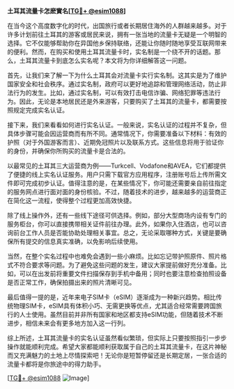 **土耳其流量卡怎麽實名[[TG💪+ @esim1088](https://t.me/s/esim1088)]**

在当今这个高度数字化的时代，出国旅行或者长期居住海外的人群越来越多。对于许多计划前往土耳其的游客或居民来说，拥有一张当地的流量卡无疑是一个明智的选择。它不仅能够帮助你在异国他乡保持联络，还能让你随时随地享受互联网带来的便利。然而，在购买和使用土耳其流量卡时，实名制是一个绕不开的话题。那么，土耳其流量卡到底怎么实名呢？本文将为你详细解答这一问题。

首先，让我们来了解一下为什么土耳其会对流量卡实行实名制。这其实是为了维护国家安全和社会秩序。通过实名制，政府可以更好地追踪和管理网络活动，防止非法行为的发生。比如，通过实名制，可以有效打击电信诈骗、网络犯罪等违法行为。因此，无论是本地居民还是外来游客，只要购买了土耳其的流量卡，都需要按照规定完成实名认证。

接下来，我们来看看如何进行实名认证。一般来说，实名认证的过程并不复杂，但具体步骤可能会因运营商而有所不同。通常情况下，你需要准备以下材料：有效的护照（对于外国游客而言）、近期免冠照片以及联系方式。这些信息将用于验证你的身份，并确保你所购买的流量卡是合法的。

以最常见的土耳其三大运营商为例——Turkcell、Vodafone和AVEA，它们都提供了便捷的线上实名认证服务。用户只需下载官方应用程序，注册账号后上传所需文件即可完成初步认证。值得注意的是，在某些情况下，你可能还需要亲自前往指定的服务网点进行面对面的身份核验。不过，随着技术的进步，越来越多的运营商正在简化这一流程，使得整个过程更加高效快捷。

除了线上操作外，还有一些线下途径可供选择。例如，部分大型商场内设有专门的服务柜台，你可以直接携带相关证件前往办理。此外，如果你入住酒店，也可以咨询前台工作人员是否能协助处理相关事宜。总之，无论采取哪种方式，关键是要确保所有提交的信息真实准确，以免影响后续使用。

当然，在整个实名过程中也难免会遇到一些小麻烦。比如忘记带护照原件、照片格式不符合要求等问题。为了避免这些问题的发生，建议大家提前做好充分准备。比如，可以在出发前将重要文件扫描保存到手机中备用；同时也要注意检查拍照设备是否正常工作，确保拍摄出来的照片清晰可见。

最后值得一提的是，近年来电子SIM卡（eSIM）逐渐成为一种新兴趋势。相比传统物理SIM卡，eSIM具有体积小巧、无需更换等优点，尤其适合经常需要跨国旅行的人士使用。虽然目前并非所有国家和地区都支持eSIM功能，但随着技术不断进步，相信未来会有更多地方加入这一行列。

综上所述，土耳其流量卡的实名认证虽然看似繁琐，但实际上只要按照指引一步步操作就能顺利完成。希望大家都能顺利获取属于自己的土耳其流量卡，在这片神秘而又充满魅力的土地上尽情探索吧！无论你是短暂停留还是长期定居，一张合适的流量卡都将是你旅途中的得力助手。

[[TG💪+ @esim1088](https://t.me/s/esim1088) ![Image](https://i.postimg.cc/4NQfJmqS/Snipaste-2025-05-13-00-14-12.png)]